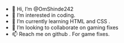 - 👋 Hi, I’m @OmShinde242
- 👀 I’m interested in coding.
- 🌱 I’m currently learning HTML and CSS .
- 💞️ I’m looking to collaborate on gaming fixes
- 📫 Reach me on github . For game fixes.

<!---
OmShinde242/OmShinde242 is a ✨ special ✨ repository because its `README.md` (this file) appears on your GitHub profile.
You can click the Preview link to take a look at your changes.
--->
